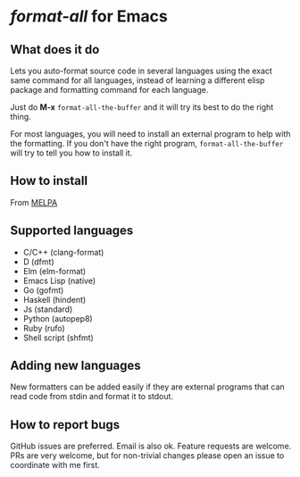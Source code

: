 *format-all* for Emacs
======================

What does it do
---------------

Lets you auto-format source code in several languages using the exact
same command for all languages, instead of learning a different elisp
package and formatting command for each language.

Just do **M-x** `format-all-the-buffer` and it will try its best to do
the right thing.

For most languages, you will need to install an external program to
help with the formatting.  If you don't have the right program,
`format-all-the-buffer` will try to tell you how to install it.

How to install
--------------

From [MELPA](https://melpa.org/#/?q=format-all)

Supported languages
-------------------

* C/C++ (clang-format)
* D (dfmt)
* Elm (elm-format)
* Emacs Lisp (native)
* Go (gofmt)
* Haskell (hindent)
* Js (standard)
* Python (autopep8)
* Ruby (rufo)
* Shell script (shfmt)

Adding new languages
--------------------

New formatters can be added easily if they are external programs that
can read code from stdin and format it to stdout.

How to report bugs
------------------

GitHub issues are preferred. Email is also ok. Feature requests are
welcome. PRs are very welcome, but for non-trivial changes please open
an issue to coordinate with me first.
